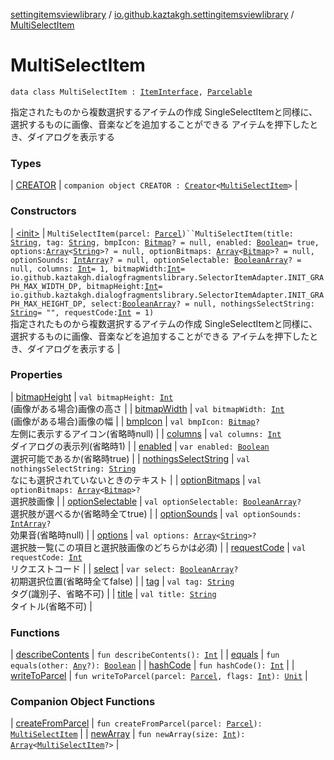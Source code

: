 [settingitemsviewlibrary](../../index.md) / [io.github.kaztakgh.settingitemsviewlibrary](../index.md) / [MultiSelectItem](./index.md)

# MultiSelectItem

`data class MultiSelectItem : `[`ItemInterface`](../-item-interface/index.md)`, `[`Parcelable`](https://developer.android.com/reference/android/os/Parcelable.html)

指定されたものから複数選択するアイテムの作成
    SingleSelectItemと同様に、選択するものに画像、音楽などを追加することができる
        アイテムを押下したとき、ダイアログを表示する

### Types

| [CREATOR](-c-r-e-a-t-o-r/index.md) | `companion object CREATOR : `[`Creator`](https://developer.android.com/reference/android/os/Parcelable/Creator.html)`<`[`MultiSelectItem`](./index.md)`>` |

### Constructors

| [&lt;init&gt;](-init-.md) | `MultiSelectItem(parcel: `[`Parcel`](https://developer.android.com/reference/android/os/Parcel.html)`)``MultiSelectItem(title: `[`String`](https://kotlinlang.org/api/latest/jvm/stdlib/kotlin/-string/index.html)`, tag: `[`String`](https://kotlinlang.org/api/latest/jvm/stdlib/kotlin/-string/index.html)`, bmpIcon: `[`Bitmap`](https://developer.android.com/reference/android/graphics/Bitmap.html)`? = null, enabled: `[`Boolean`](https://kotlinlang.org/api/latest/jvm/stdlib/kotlin/-boolean/index.html)` = true, options: `[`Array`](https://kotlinlang.org/api/latest/jvm/stdlib/kotlin/-array/index.html)`<`[`String`](https://kotlinlang.org/api/latest/jvm/stdlib/kotlin/-string/index.html)`>? = null, optionBitmaps: `[`Array`](https://kotlinlang.org/api/latest/jvm/stdlib/kotlin/-array/index.html)`<`[`Bitmap`](https://developer.android.com/reference/android/graphics/Bitmap.html)`>? = null, optionSounds: `[`IntArray`](https://kotlinlang.org/api/latest/jvm/stdlib/kotlin/-int-array/index.html)`? = null, optionSelectable: `[`BooleanArray`](https://kotlinlang.org/api/latest/jvm/stdlib/kotlin/-boolean-array/index.html)`? = null, columns: `[`Int`](https://kotlinlang.org/api/latest/jvm/stdlib/kotlin/-int/index.html)` = 1, bitmapWidth: `[`Int`](https://kotlinlang.org/api/latest/jvm/stdlib/kotlin/-int/index.html)` = io.github.kaztakgh.dialogfragmentslibrary.SelectorItemAdapter.INIT_GRAPH_MAX_WIDTH_DP, bitmapHeight: `[`Int`](https://kotlinlang.org/api/latest/jvm/stdlib/kotlin/-int/index.html)` = io.github.kaztakgh.dialogfragmentslibrary.SelectorItemAdapter.INIT_GRAPH_MAX_HEIGHT_DP, select: `[`BooleanArray`](https://kotlinlang.org/api/latest/jvm/stdlib/kotlin/-boolean-array/index.html)`? = null, nothingsSelectString: `[`String`](https://kotlinlang.org/api/latest/jvm/stdlib/kotlin/-string/index.html)` = "", requestCode: `[`Int`](https://kotlinlang.org/api/latest/jvm/stdlib/kotlin/-int/index.html)` = 1)`<br>指定されたものから複数選択するアイテムの作成     SingleSelectItemと同様に、選択するものに画像、音楽などを追加することができる         アイテムを押下したとき、ダイアログを表示する |

### Properties

| [bitmapHeight](bitmap-height.md) | `val bitmapHeight: `[`Int`](https://kotlinlang.org/api/latest/jvm/stdlib/kotlin/-int/index.html)<br>(画像がある場合)画像の高さ |
| [bitmapWidth](bitmap-width.md) | `val bitmapWidth: `[`Int`](https://kotlinlang.org/api/latest/jvm/stdlib/kotlin/-int/index.html)<br>(画像がある場合)画像の幅 |
| [bmpIcon](bmp-icon.md) | `val bmpIcon: `[`Bitmap`](https://developer.android.com/reference/android/graphics/Bitmap.html)`?`<br>左側に表示するアイコン(省略時null) |
| [columns](columns.md) | `val columns: `[`Int`](https://kotlinlang.org/api/latest/jvm/stdlib/kotlin/-int/index.html)<br>ダイアログの表示列(省略時1) |
| [enabled](enabled.md) | `var enabled: `[`Boolean`](https://kotlinlang.org/api/latest/jvm/stdlib/kotlin/-boolean/index.html)<br>選択可能であるか(省略時true) |
| [nothingsSelectString](nothings-select-string.md) | `val nothingsSelectString: `[`String`](https://kotlinlang.org/api/latest/jvm/stdlib/kotlin/-string/index.html)<br>なにも選択されていないときのテキスト |
| [optionBitmaps](option-bitmaps.md) | `val optionBitmaps: `[`Array`](https://kotlinlang.org/api/latest/jvm/stdlib/kotlin/-array/index.html)`<`[`Bitmap`](https://developer.android.com/reference/android/graphics/Bitmap.html)`>?`<br>選択肢画像 |
| [optionSelectable](option-selectable.md) | `val optionSelectable: `[`BooleanArray`](https://kotlinlang.org/api/latest/jvm/stdlib/kotlin/-boolean-array/index.html)`?`<br>選択肢が選べるか(省略時全てtrue) |
| [optionSounds](option-sounds.md) | `val optionSounds: `[`IntArray`](https://kotlinlang.org/api/latest/jvm/stdlib/kotlin/-int-array/index.html)`?`<br>効果音(省略時null) |
| [options](options.md) | `val options: `[`Array`](https://kotlinlang.org/api/latest/jvm/stdlib/kotlin/-array/index.html)`<`[`String`](https://kotlinlang.org/api/latest/jvm/stdlib/kotlin/-string/index.html)`>?`<br>選択肢一覧(この項目と選択肢画像のどちらかは必須) |
| [requestCode](request-code.md) | `val requestCode: `[`Int`](https://kotlinlang.org/api/latest/jvm/stdlib/kotlin/-int/index.html)<br>リクエストコード |
| [select](select.md) | `var select: `[`BooleanArray`](https://kotlinlang.org/api/latest/jvm/stdlib/kotlin/-boolean-array/index.html)`?`<br>初期選択位置(省略時全てfalse) |
| [tag](tag.md) | `val tag: `[`String`](https://kotlinlang.org/api/latest/jvm/stdlib/kotlin/-string/index.html)<br>タグ(識別子、省略不可) |
| [title](title.md) | `val title: `[`String`](https://kotlinlang.org/api/latest/jvm/stdlib/kotlin/-string/index.html)<br>タイトル(省略不可) |

### Functions

| [describeContents](describe-contents.md) | `fun describeContents(): `[`Int`](https://kotlinlang.org/api/latest/jvm/stdlib/kotlin/-int/index.html) |
| [equals](equals.md) | `fun equals(other: `[`Any`](https://kotlinlang.org/api/latest/jvm/stdlib/kotlin/-any/index.html)`?): `[`Boolean`](https://kotlinlang.org/api/latest/jvm/stdlib/kotlin/-boolean/index.html) |
| [hashCode](hash-code.md) | `fun hashCode(): `[`Int`](https://kotlinlang.org/api/latest/jvm/stdlib/kotlin/-int/index.html) |
| [writeToParcel](write-to-parcel.md) | `fun writeToParcel(parcel: `[`Parcel`](https://developer.android.com/reference/android/os/Parcel.html)`, flags: `[`Int`](https://kotlinlang.org/api/latest/jvm/stdlib/kotlin/-int/index.html)`): `[`Unit`](https://kotlinlang.org/api/latest/jvm/stdlib/kotlin/-unit/index.html) |

### Companion Object Functions

| [createFromParcel](create-from-parcel.md) | `fun createFromParcel(parcel: `[`Parcel`](https://developer.android.com/reference/android/os/Parcel.html)`): `[`MultiSelectItem`](./index.md) |
| [newArray](new-array.md) | `fun newArray(size: `[`Int`](https://kotlinlang.org/api/latest/jvm/stdlib/kotlin/-int/index.html)`): `[`Array`](https://kotlinlang.org/api/latest/jvm/stdlib/kotlin/-array/index.html)`<`[`MultiSelectItem`](./index.md)`?>` |

